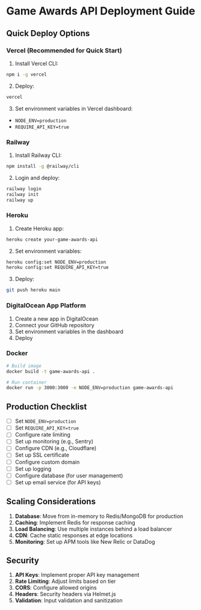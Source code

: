 # Game Awards API Deployment Guide

## Quick Deploy Options

### Vercel (Recommended for Quick Start)

1. Install Vercel CLI:
```bash
npm i -g vercel
```

2. Deploy:
```bash
vercel
```

3. Set environment variables in Vercel dashboard:
- `NODE_ENV=production`
- `REQUIRE_API_KEY=true`

### Railway

1. Install Railway CLI:
```bash
npm install -g @railway/cli
```

2. Login and deploy:
```bash
railway login
railway init
railway up
```

### Heroku

1. Create Heroku app:
```bash
heroku create your-game-awards-api
```

2. Set environment variables:
```bash
heroku config:set NODE_ENV=production
heroku config:set REQUIRE_API_KEY=true
```

3. Deploy:
```bash
git push heroku main
```

### DigitalOcean App Platform

1. Create a new app in DigitalOcean
2. Connect your GitHub repository
3. Set environment variables in the dashboard
4. Deploy

### Docker

```bash
# Build image
docker build -t game-awards-api .

# Run container
docker run -p 3000:3000 -e NODE_ENV=production game-awards-api
```

## Production Checklist

- [ ] Set `NODE_ENV=production`
- [ ] Set `REQUIRE_API_KEY=true`
- [ ] Configure rate limiting
- [ ] Set up monitoring (e.g., Sentry)
- [ ] Configure CDN (e.g., Cloudflare)
- [ ] Set up SSL certificate
- [ ] Configure custom domain
- [ ] Set up logging
- [ ] Configure database (for user management)
- [ ] Set up email service (for API keys)

## Scaling Considerations

1. **Database**: Move from in-memory to Redis/MongoDB for production
2. **Caching**: Implement Redis for response caching
3. **Load Balancing**: Use multiple instances behind a load balancer
4. **CDN**: Cache static responses at edge locations
5. **Monitoring**: Set up APM tools like New Relic or DataDog

## Security

1. **API Keys**: Implement proper API key management
2. **Rate Limiting**: Adjust limits based on tier
3. **CORS**: Configure allowed origins
4. **Headers**: Security headers via Helmet.js
5. **Validation**: Input validation and sanitization
